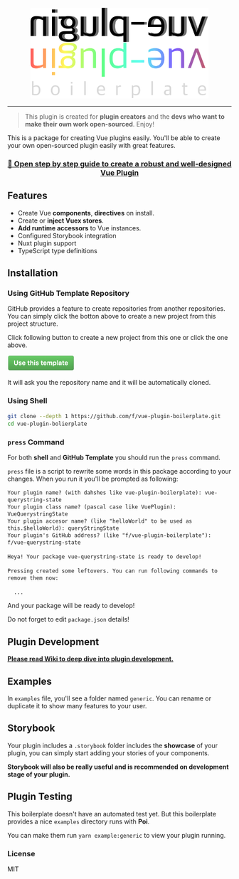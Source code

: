 <p align="center">
<img src="./resources/vue-plugin-boilerplate.png" width="400">
</p>

---

> This plugin is created for **plugin creators** and the **devs who want to make their own work open-sourced**. Enjoy!

This is a package for creating Vue plugins easily. You'll be able to create your own open-sourced plugin easily with great features.

<h3 align="center"><a href="https://github.com/f/vue-plugin-boilerplate/wiki/Step-by-Step-Guide">🚀 Open step by step guide to create a robust and well-designed Vue Plugin</a></h3>

## Features
- Create Vue **components**, **directives** on install.
- Create or **inject Vuex stores**.
- **Add runtime accessors** to Vue instances.
- Configured Storybook integration
- Nuxt plugin support
- TypeScript type definitions

## Installation

### Using **GitHub Template Repository**

GitHub provides a feature to create repositories from another repositories. You can simply click the botton above to create a new project from this project structure.

Click following button to create a new project from this one or click the one above.

<a href="https://github.com/f/vue-plugin-boilerplate/generate">
  <img src="./resources/use-this-template-button.png" width="150" />
</a>

It will ask you the repository name and it will be automatically cloned.

### Using Shell

```bash
git clone --depth 1 https://github.com/f/vue-plugin-boilerplate.git
cd vue-plugin-bolierplate
```

### `press` Command

For both **shell** and **GitHub Template** you should run the `press` command.

`press` file is a script to rewrite some words in this package according to your changes. When you run it you'll be prompted as following:

```
Your plugin name? (with dahshes like vue-plugin-boilerplate): vue-querystring-state
Your plugin class name? (pascal case like VuePlugin): VueQuerystringState
Your plugin accesor name? (like "helloWorld" to be used as this.$helloWorld): queryStringState
Your plugin's GitHub address? (like "f/vue-plugin-boilerplate"): f/vue-querystring-state

Heya! Your package vue-querystring-state is ready to develop!

Pressing created some leftovers. You can run following commands to remove them now:

  ...

```

And your package will be ready to develop!

Do not forget to edit `package.json` details!

## Plugin Development

**[Please read Wiki to deep dive into plugin development.](https://github.com/f/vue-plugin-boilerplate/wiki/Step-by-Step-Guide)**

## Examples

In `examples` file, you'll see a folder named `generic`. You can rename or duplicate it to show many features to your user.

## Storybook

Your plugin includes a `.storybook` folder includes the **showcase** of your plugin, you can simply start adding your stories of your components.

**Storybook will also be really useful and is recommended on development stage of your plugin.**

## Plugin Testing

This boilerplate doesn't have an automated test yet. But this boilerplate provides a nice `examples` directory runs with **Poi**.

You can make them run `yarn example:generic` to view your plugin running.

### License

MIT
